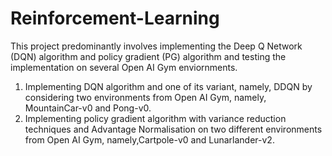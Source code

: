 # Reinforcement-Learning

This project predominantly involves implementing the Deep Q Network (DQN) algorithm and policy gradient (PG) algorithm and testing the implementation on several Open AI Gym enviornments.
1) Implementing DQN algorithm and one of its variant, namely, DDQN by considering two environments from Open AI Gym, namely, MountainCar-v0 and Pong-v0.
2) Implementing policy gradient algorithm with variance reduction techniques and Advantage Normalisation on two different environments from Open AI Gym, namely,Cartpole-v0 and Lunarlander-v2.
